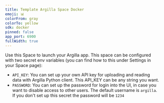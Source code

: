 ```yaml
---
title: Template Argilla Space Docker
emoji: 📊
colorFrom: gray
colorTo: yellow
sdk: docker
pinned: false
app_port: 6900
fullWidth: true
---
```


Use this Space to launch your Argilla app. This space can be configured with two secret env variables (you can find how to this under Settings in your Space page):

- `API_KEY`: You can set up your own API key for uploading and reading data with Argilla Python client. This API_KEY can be any string you want.
- `PASSWORD`: You can set up the password for login into the UI, in case you want to disable access to other users. The default username is `argilla`. If you don't set up this secret the password will be `1234`


